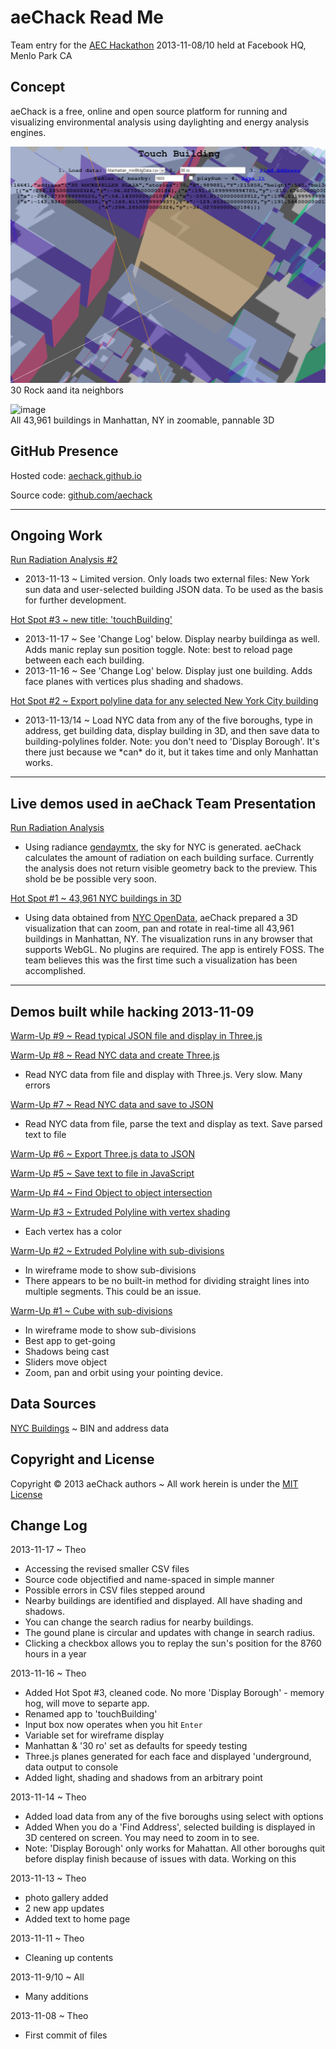 aeChack Read Me
===============
Team entry for the [AEC Hackathon]( http://www.aechackathon.com/ ) 2013-11-08/10 held at Facebook HQ, Menlo Park CA 

## Concept
aeChack is a free, online and open source platform for running and visualizing environmental analysis using daylighting and energy analysis engines.

![30 Rock & neighbors](photos/2013-11-17-30-rock.png)
30 Rock aand ita neighbors

![image](http://i.imgur.com/Y2l8YBx.jpg)  
All 43,961 buildings in Manhattan, NY in zoomable, pannable 3D

## GitHub Presence
Hosted code: [aechack.github.io]( http://aechack.github.io/ )

Source code: [github.com/aechack]( https://github.com/aechack )

***
## Ongoing Work

[Run Radiation Analysis #2]( http://aeChack.github.io/radiance-02/radianceAnalysisRun.html )

* 2013-11-13 ~ Limited version. Only loads two external files: New York sun data and user-selected building JSON data. To be used as the basis for further development.

[Hot Spot #3 ~ new title: 'touchBuilding' ]( http://aeChack.github.io/hot-spot-03/touch-building.html )

* 2013-11-17 ~ See 'Change Log' below. Display nearby buildinga as well. Adds manic replay sun position toggle. Note: best to reload page between each each building. 
* 2013-11-16 ~ See 'Change Log' below. Display just one building. Adds face planes with vertices plus shading and shadows.

[Hot Spot #2 ~ Export polyline data for any selected New York City building ]( http://aeChack.github.io/hot-spot-02/display-manhattan.html )

* 2013-11-13/14 ~ Load NYC data from any of the five boroughs, type in address, get building data, display building in 3D, 
and then save data to building-polylines folder. Note: you don't need to 'Display Borough'. 
It's there just because we \*can\* do it, but it takes time and only Manhattan works.

***
## Live demos used in aeChack Team Presentation

[Run Radiation Analysis]( http://aeChack.github.io/radiance/radianceAnalysisRun.html )

* Using radiance [gendaymtx]( http://www.radiance-online.org/learning/documentation/manual-pages/pdfs/gendaymtx.pdf ), the sky for NYC is generated. aeChack calculates the amount of radiation on each building surface.
Currently the analysis does not return visible geometry back to the preview. This shold be be possible very soon.

[Hot Spot #1 ~ 43,961 NYC buildings in 3D ]( http://aeChack.github.io/hot-spot-01/display-manhattan.html )

* Using data obtained from [NYC OpenData]( https://nycopendata.socrata.com/ ), 
aeChack prepared a 3D visualization that can zoom, pan and rotate in real-time all 43,961 buildings in Manhattan, NY. 
The visualization runs in any browser that supports WebGL. No plugins are required. The app is entirely FOSS. 
The team believes this was the first time such a visualization has been accomplished.

***
## Demos built while hacking 2013-11-09

[Warm-Up #9 ~ Read typical JSON file and display in Three.js ]( http://aeChack.github.io/warm-up-07/load-json.html )


[Warm-Up #8 ~ Read NYC data and create Three.js ]( http://aeChack.github.io/warm-up-07/load-nyc-csv.html )

* Read NYC data from file and display with Three.js. Very slow. Many errors

[Warm-Up #7 ~ Read NYC data and save to JSON]( http://aeChack.github.io/warm-up-07/load-nyc-csv.html )

* Read NYC data from file, parse the text and display as text. Save parsed text to file

[Warm-Up #6 ~ Export Three.js data to JSON]( http://aeChack.github.io/warm-up-06/threejs-export.html )

[Warm-Up #5 ~ Save text to file in JavaScript]( http://aeChack.github.io/warm-up-05/fileSaver.html )

[Warm-Up #4 ~ Find Object to object intersection]( http://aeChack.github.io/warm-up-04/object-to-object.html )


[Warm-Up #3 ~ Extruded Polyline with vertex shading]( http://aeChack.github.io/warm-up-03/index.html )

* Each vertex has a color

[Warm-Up #2 ~ Extruded Polyline with sub-divisions]( http://aeChack.github.io/warm-up-02/index.html )

* In wireframe mode to show sub-divisions
* There appears to be no built-in method for dividing straight lines into multiple segments. This could be an issue.

[Warm-Up #1 ~ Cube with sub-divisions]( http://aeChack.github.io/warm-up-01/index.html )

* In wireframe mode to show sub-divisions
* Best app to get-going
* Shadows being cast
* Sliders move object
* Zoom, pan and orbit using your pointing device.

## Data Sources

[NYC Buildings]( http://www.nyc.gov/html/dob/html/home/home.shtml ) ~ BIN and address data

## Copyright and License
Copyright &copy; 2013 aeChack authors ~ All work herein is under the [MIT License](http://jaanga.github.io/libs/jaanga-copyright-and-mit-license.md)


## Change Log

2013-11-17 ~ Theo

* Accessing the revised smaller CSV files
* Source code objectified and name-spaced in simple manner
* Possible errors in CSV files stepped around
* Nearby buildings are identified and displayed. All have shading and shadows.
* You can change the search radius for nearby buildings.
* The gound plane is circular and updates with change in search radius.
* Clicking a checkbox allows you to replay the sun's position for the 8760 hours in a year
 

2013-11-16 ~ Theo

* Added Hot Spot #3, cleaned code. No more 'Display Borough' - memory hog, will move to separte app. 
* Renamed app to 'touchBuilding' 
* Input box now operates when you hit `Enter`
* Variable set for wireframe display
* Manhattan & '30 ro' set as defaults for speedy testing
* Three.js planes generated for each face and displayed 'underground, data output to console
* Added light, shading and shadows from an arbitrary point
 

2013-11-14 ~ Theo

* Added load data from any of the five boroughs using select with options
* Added When you do a 'Find Address', selected building is displayed in 3D centered on screen. You may need to zoom in to see.
* Note: 'Display Borough' only works for Mahattan. All other boroughs quit before display finish because of issues with data. Working on this

2013-11-13 ~ Theo

* photo gallery added
* 2 new app updates
* Added text to home page


2013-11-11 ~ Theo

* Cleaning up contents

2013-11-9/10 ~ All

* Many additions


2013-11-08 ~ Theo

* First commit of files
